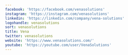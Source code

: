 ```yaml
---
facebook: 'https://facebook.com/venasolutions'
instagram: 'https://instagram.com/venasolutions'
linkedin: 'https://linkedin.com/company/vena-solutions'
logohandle: venasolutions
sort: venasolutions
title: Vena
twitter: venasolutions
website: 'https://www.venasolutions.com/'
youtube: 'https://youtube.com/user/VenaSolutions'
---
```

